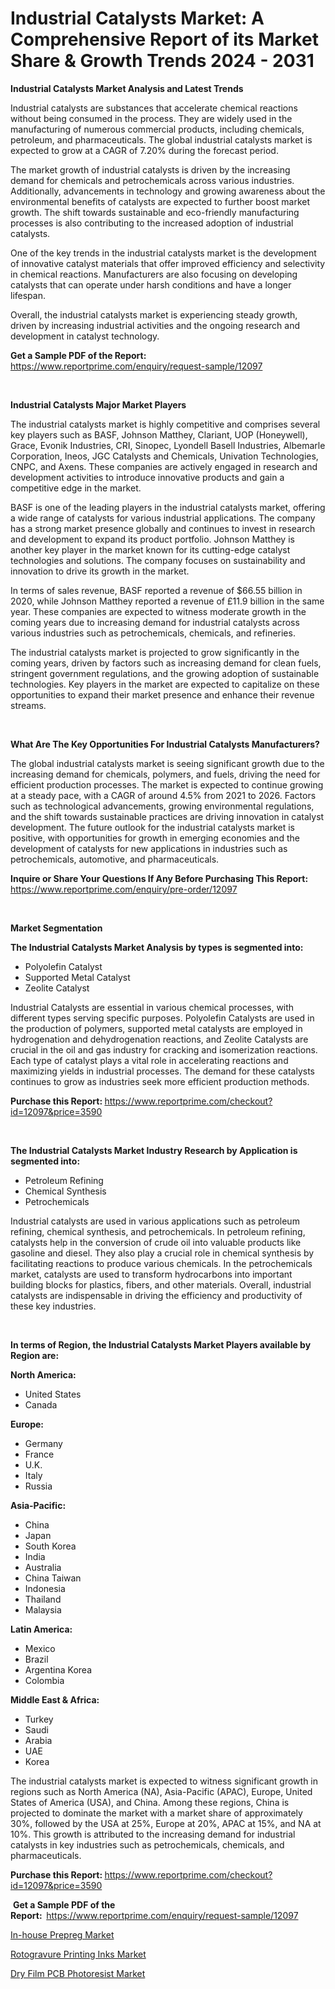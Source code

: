 <p><h1>Industrial Catalysts Market: A Comprehensive Report of its Market Share & Growth Trends 2024 - 2031</h1></p><p><strong>Industrial Catalysts Market Analysis and Latest Trends</strong></p>
<p><p>Industrial catalysts are substances that accelerate chemical reactions without being consumed in the process. They are widely used in the manufacturing of numerous commercial products, including chemicals, petroleum, and pharmaceuticals. The global industrial catalysts market is expected to grow at a CAGR of 7.20% during the forecast period.</p><p>The market growth of industrial catalysts is driven by the increasing demand for chemicals and petrochemicals across various industries. Additionally, advancements in technology and growing awareness about the environmental benefits of catalysts are expected to further boost market growth. The shift towards sustainable and eco-friendly manufacturing processes is also contributing to the increased adoption of industrial catalysts.</p><p>One of the key trends in the industrial catalysts market is the development of innovative catalyst materials that offer improved efficiency and selectivity in chemical reactions. Manufacturers are also focusing on developing catalysts that can operate under harsh conditions and have a longer lifespan.</p><p>Overall, the industrial catalysts market is experiencing steady growth, driven by increasing industrial activities and the ongoing research and development in catalyst technology.</p></p>
<p><strong>Get a Sample PDF of the Report:&nbsp;</strong> <a href="https://www.reportprime.com/enquiry/request-sample/12097">https://www.reportprime.com/enquiry/request-sample/12097</a></p>
<p>&nbsp;</p>
<p><strong>Industrial Catalysts Major Market Players</strong></p>
<p><p>The industrial catalysts market is highly competitive and comprises several key players such as BASF, Johnson Matthey, Clariant, UOP (Honeywell), Grace, Evonik Industries, CRI, Sinopec, Lyondell Basell Industries, Albemarle Corporation, Ineos, JGC Catalysts and Chemicals, Univation Technologies, CNPC, and Axens. These companies are actively engaged in research and development activities to introduce innovative products and gain a competitive edge in the market.</p><p>BASF is one of the leading players in the industrial catalysts market, offering a wide range of catalysts for various industrial applications. The company has a strong market presence globally and continues to invest in research and development to expand its product portfolio. Johnson Matthey is another key player in the market known for its cutting-edge catalyst technologies and solutions. The company focuses on sustainability and innovation to drive its growth in the market.</p><p>In terms of sales revenue, BASF reported a revenue of $66.55 billion in 2020, while Johnson Matthey reported a revenue of £11.9 billion in the same year. These companies are expected to witness moderate growth in the coming years due to increasing demand for industrial catalysts across various industries such as petrochemicals, chemicals, and refineries.</p><p>The industrial catalysts market is projected to grow significantly in the coming years, driven by factors such as increasing demand for clean fuels, stringent government regulations, and the growing adoption of sustainable technologies. Key players in the market are expected to capitalize on these opportunities to expand their market presence and enhance their revenue streams.</p></p>
<p>&nbsp;</p>
<p><strong>What Are The Key Opportunities For Industrial Catalysts Manufacturers?</strong></p>
<p><p>The global industrial catalysts market is seeing significant growth due to the increasing demand for chemicals, polymers, and fuels, driving the need for efficient production processes. The market is expected to continue growing at a steady pace, with a CAGR of around 4.5% from 2021 to 2026. Factors such as technological advancements, growing environmental regulations, and the shift towards sustainable practices are driving innovation in catalyst development. The future outlook for the industrial catalysts market is positive, with opportunities for growth in emerging economies and the development of catalysts for new applications in industries such as petrochemicals, automotive, and pharmaceuticals.</p></p>
<p><strong>Inquire or Share Your Questions If Any Before Purchasing This Report:</strong> <a href="https://www.reportprime.com/enquiry/pre-order/12097">https://www.reportprime.com/enquiry/pre-order/12097</a></p>
<p>&nbsp;</p>
<p><strong>Market Segmentation</strong></p>
<p><strong>The Industrial Catalysts Market Analysis by types is segmented into:</strong></p>
<p><ul><li>Polyolefin Catalyst</li><li>Supported Metal Catalyst</li><li>Zeolite Catalyst</li></ul></p>
<p><p>Industrial Catalysts are essential in various chemical processes, with different types serving specific purposes. Polyolefin Catalysts are used in the production of polymers, supported metal catalysts are employed in hydrogenation and dehydrogenation reactions, and Zeolite Catalysts are crucial in the oil and gas industry for cracking and isomerization reactions. Each type of catalyst plays a vital role in accelerating reactions and maximizing yields in industrial processes. The demand for these catalysts continues to grow as industries seek more efficient production methods.</p></p>
<p><strong>Purchase this Report:&nbsp;</strong><a href="https://www.reportprime.com/checkout?id=12097&price=3590">https://www.reportprime.com/checkout?id=12097&price=3590</a></p>
<p>&nbsp;</p>
<p><strong>The Industrial Catalysts Market Industry Research by Application is segmented into:</strong></p>
<p><ul><li>Petroleum Refining</li><li>Chemical Synthesis</li><li>Petrochemicals</li></ul></p>
<p><p>Industrial catalysts are used in various applications such as petroleum refining, chemical synthesis, and petrochemicals. In petroleum refining, catalysts help in the conversion of crude oil into valuable products like gasoline and diesel. They also play a crucial role in chemical synthesis by facilitating reactions to produce various chemicals. In the petrochemicals market, catalysts are used to transform hydrocarbons into important building blocks for plastics, fibers, and other materials. Overall, industrial catalysts are indispensable in driving the efficiency and productivity of these key industries.</p></p>
<p>&nbsp;</p>
<p><strong>In terms of Region, the Industrial Catalysts Market Players available by Region are:</strong></p>
<p>
    <p> <strong> North America: </strong>
        <ul>
            <li>United States</li>
            <li>Canada</li>
        </ul>
        </p> 
    <p> <strong> Europe: </strong>
        <ul>
            <li>Germany</li>
            <li>France</li>
            <li>U.K.</li>
            <li>Italy</li>
            <li>Russia</li>
        </ul>
        </p> 
    <p> <strong> Asia-Pacific: </strong>
        <ul>
            <li>China</li>
            <li>Japan</li>
            <li>South Korea</li>
            <li>India</li>
            <li>Australia</li>
            <li>China Taiwan</li>
            <li>Indonesia</li>
            <li>Thailand</li>
            <li>Malaysia</li>
        </ul>
        </p> 
    <p> <strong> Latin America: </strong>
        <ul>
            <li>Mexico</li>
            <li>Brazil</li>
            <li>Argentina Korea</li>
            <li>Colombia</li>
        </ul>
        </p> 
    <p> <strong> Middle East & Africa: </strong>
        <ul>
            <li>Turkey</li>
            <li>Saudi</li>
            <li>Arabia</li>
            <li>UAE</li>
            <li>Korea</li>
        </ul>
    </p>
    </p>
<p><p>The industrial catalysts market is expected to witness significant growth in regions such as North America (NA), Asia-Pacific (APAC), Europe, United States of America (USA), and China. Among these regions, China is projected to dominate the market with a market share of approximately 30%, followed by the USA at 25%, Europe at 20%, APAC at 15%, and NA at 10%. This growth is attributed to the increasing demand for industrial catalysts in key industries such as petrochemicals, chemicals, and pharmaceuticals.</p></p>
<p><strong>Purchase this Report: </strong><a href="https://www.reportprime.com/checkout?id=12097&price=3590">https://www.reportprime.com/checkout?id=12097&price=3590</a></p>
<p>&nbsp;<strong>Get a Sample PDF of the Report:&nbsp;&nbsp;</strong><a href="https://www.reportprime.com/enquiry/request-sample/12097">https://www.reportprime.com/enquiry/request-sample/12097</a></p>
<p><strong></strong></p>
<p><p><a href="https://view.publitas.com/reportprime-1/in-house-prepreg-market-research-report-reveals-the-latest-trends-and-opportunities-of-this-market-for-period-from-2023-2030/">In-house Prepreg Market</a></p><p><a href="https://github.com/ruddyyedelwadw/Market-Research-Report-List-1/blob/main/rotogravure-printing-inks-market.md">Rotogravure Printing Inks Market</a></p><p><a href="https://view.publitas.com/reportprime-1/dry-film-pcb-photoresist-market-size-furnishes-valuable-information-encompassing-market-share-market-trends-and-projections-spanning-from-2023-to-2030/">Dry Film PCB Photoresist Market</a></p></p>